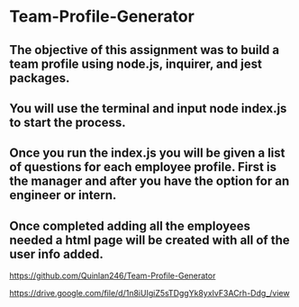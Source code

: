 # Team-Profile-Generator

## The objective of this assignment was to build a team profile using node.js, inquirer, and jest packages.

## You will use the terminal and input node index.js to start the process.

## Once you run the index.js you will be given a list of questions for each employee profile. First is the manager and after you have the option for an engineer or intern. 

## Once completed adding all the employees needed a html page will be created with all of the user info added.

https://github.com/Quinlan246/Team-Profile-Generator

https://drive.google.com/file/d/1n8iUIgiZ5sTDggYk8yxIvF3ACrh-Ddg_/view